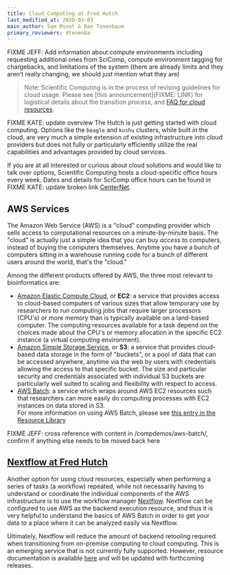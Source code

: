 ```yaml
---
title: Cloud Computing at Fred Hutch
last_modified_at: 2020-03-03
main_author: Sam Minot & Dan Tenenbaum
primary_reviewers: dtenenba
---
```


FIXME JEFF: Add information about compute environments including requesting additional ones from SciComp, compute environment tagging for chargebacks, and limitations of the system (there are already limits and they aren’t really changing, we should just mention what they are)

> Note:  Scientific Computing is in the process of revising guidelines for cloud usage.
> Please see [this announcement](FIXME: LINK) for logistical details about the transition process, 
> and [FAQ for cloud resources](/compdemos/cloud-faq/).

FIXME KATE: update overview
The Hutch is just getting started with cloud computing.  Options like the `beagle` and `koshu` clusters, while built _in_ the cloud, are very much a simple extension of existing infrastructure into cloud providers but does not fully or particularly efficiently utilize the real capabilities and advantages provided by cloud services.

If you are at all interested or curious about cloud solutions and would like to talk over options, Scientific Computing hosts a cloud-specific office hours every week.  Dates and details for SciComp office hours can be found in
FIXME KATE: update broken link [CenterNet](https://centernet.fredhutch.org/cn/e/center-it/scicomp_nextgen_officehours10092018.html).

## AWS Services
The Amazon Web Service (AWS) is a "cloud" computing provider which sells access to computational resources on a minute-by-minute basis. The "cloud" is actually just a simple idea that you can buy *access* to computers, instead of buying the computers themselves. Anytime you have a bunch of computers sitting in a warehouse running code for a bunch of different users around the world, that's the "cloud."

Among the different products offered by AWS, the three most relevant to bioinformatics are:
- [Amazon Elastic Compute Cloud](https://aws.amazon.com/ec2/), or **EC2**: a service that provides access to cloud-based computers of various sizes that allow temporary use by researchers to run computing jobs that require larger processors (CPU's) or more memory than is typically available on a land-based computer.  The computing resources available for a task depend on the choices made about the CPU's or memory allocation in the specific EC2 instance (a virtual computing environment).  
- [Amazon Simple Storage Service](https://aws.amazon.com/s3/), or **S3**:
a service that provides cloud-based data storage in the form of "buckets", or a pool of data that can be accessed anywhere, anytime via the web by users with credentials allowing the access to that specific bucket. The size and particular security and credentials associated with individual S3 buckets are particularly well suited to scaling and flexibility with respect to access.
- [AWS Batch](https://aws.amazon.com/batch/): a service which wraps around AWS EC2 resources such that researchers can more easily do computing processes with EC2 instances on data stored in S3.  
For more information on using AWS Batch,
please see [this entry in the Resource Library](/compdemos/aws-batch/)

FIXME JEFF: cross reference with content in /compdemos/aws-batch/, 
confirm if anything else needs to be moved back here

## [Nextflow at Fred Hutch](/compdemos/nextflow/)

Another option for using cloud resources, especially when performing a series of tasks (a workflow) repeated, while not necessarily having to understand or coordinate the individual components of the AWS infrastructure is to use the workflow manager [Nextflow](https://www.nextflow.io/).  Nextflow can be configured to use AWS as the backend execution resource, and thus it is very helpful to understand the basics of AWS Batch in order to get your data to a place where it can be analyzed easily via Nextflow.

Ultimately, Nextflow will reduce the amount of backend retooling required when transitioning from on-premise computing to cloud computing. This is an emerging service that is not currently fully supported. However, resource documentation is available [here](/compdemos/nextflow/) and will be updated with forthcoming releases.
